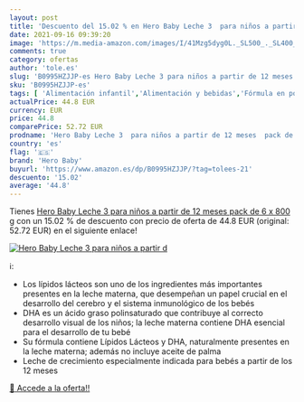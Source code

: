 ```yaml
---
layout: post
title: 'Descuento del 15.02 % en Hero Baby Leche 3  para niños a partir d'
date: 2021-09-16 09:39:20
image: 'https://m.media-amazon.com/images/I/41Mzg5dyg0L._SL500_._SL400_.jpg'
comments: true
category: ofertas
author: 'tole.es'
slug: 'B0995HZJJP-es Hero Baby Leche 3 para niños a partir de 12 meses pack de...'
sku: 'B0995HZJJP-es'
tags: [ 'Alimentación infantil','Alimentación y bebidas','Fórmula en polvo para bebés','Fórmula para bebés y niños pequeños','baby','hero','hero baby', ]
actualPrice: 44.8 EUR
currency: EUR
price: 44.8
comparePrice: 52.72 EUR
prodname: 'Hero Baby Leche 3  para niños a partir de 12 meses  pack de 6 x 800 g'
country: 'es'
flag: '🇪🇸'
brand: 'Hero Baby'
buyurl: 'https://www.amazon.es/dp/B0995HZJJP/?tag=tolees-21'
descuento: '15.02'
average: '44.8'
---
```


Tienes [Hero Baby Leche 3  para niños a partir de 12 meses  pack de 6 x 800 g](https://www.amazon.es/dp/B0995HZJJP/?tag=tolees-21) con un 15.02 % de descuento con precio de oferta de 44.8 EUR (original: 52.72 EUR) en el siguiente enlace!

[![Hero Baby Leche 3  para niños a partir d](https://m.media-amazon.com/images/I/41Mzg5dyg0L._SL500_._SL400_.jpg)](https://www.amazon.es/dp/B0995HZJJP/?tag=tolees-21)

ℹ️:

- Los lípidos lácteos son uno de los ingredientes más importantes presentes en la leche materna, que desempeñan un papel crucial en el desarrollo del cerebro y el sistema inmunológico de los bebés
- DHA es un ácido graso polinsaturado que contribuye al correcto desarrollo visual de los niños; la leche materna contiene DHA esencial para el desarrollo de tu bebé
- Su fórmula contiene Lípidos Lácteos y DHA, naturalmente presentes en la leche materna; además no incluye aceite de palma
- Leche de crecimiento especialmente indicada para bebés a partir de los 12 meses

[🛒 Accede a la oferta!!](https://www.amazon.es/dp/B0995HZJJP/?tag=tolees-21)
